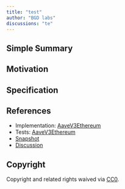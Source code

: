 ```yaml
---
title: "test"
author: "BGD labs"
discussions: "te"
---
```


## Simple Summary

## Motivation

## Specification

## References

- Implementation: [AaveV3Ethereum](https://github.com/bgd-labs/aave-proposals/blob/main/src/20230925_AaveV3Ethereum_Test/AaveV3Ethereum_Test_20230925.sol)
- Tests: [AaveV3Ethereum](https://github.com/bgd-labs/aave-proposals/blob/main/src/20230925_AaveV3Ethereum_Test/AaveV3Ethereum_Test_20230925.t.sol)
- [Snapshot](TODO)
- [Discussion](te)

## Copyright

Copyright and related rights waived via [CC0](https://creativecommons.org/publicdomain/zero/1.0/).
